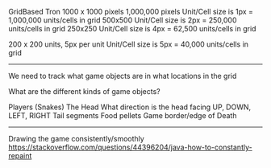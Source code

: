 
GridBased Tron
1000 x 1000 pixels
1,000,000 pixels
Unit/Cell size is 1px = 1,000,000 units/cells in grid
500x500 Unit/Cell size is 2px = 250,000 units/cells in grid
250x250 Unit/Cell size is 4px = 62,500 units/cells in grid

200 x 200 units, 5px per unit
Unit/Cell size is 5px = 40,000 units/cells in grid

-------------------------------------------------------------------------------------

We need to track what game objects are in what locations in the grid

What are the different kinds of game objects?

Players (Snakes)
    The Head
        What direction is the head facing
            UP, DOWN, LEFT, RIGHT
    Tail segments
Food pellets
Game border/edge of Death

-------------------------------------------------------------------------------------

Drawing the game consistently/smoothly
https://stackoverflow.com/questions/44396204/java-how-to-constantly-repaint
